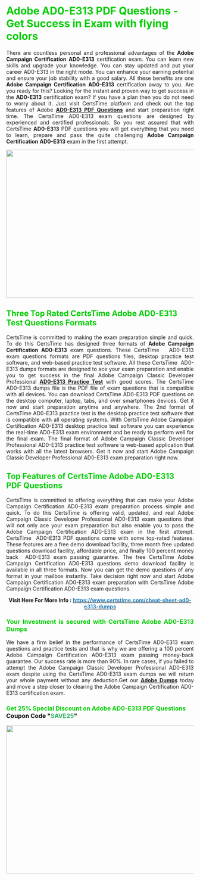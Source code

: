 <h1><span style="color:#00cc00;"><strong>Adobe AD0-E313 PDF Questions - Get Success in Exam with flying colors</strong></span></h1>

<p style="text-align: justify;">There are countless personal and professional advantages of the <strong>Adobe Campaign Certification</strong> <strong>AD0-E313</strong> certification exam. You can learn new skills and upgrade your knowledge. You can stay updated and put your career AD0-E313 in the right mode. You can enhance your earning potential and ensure your job stability with a good salary. All these benefits are one <strong>Adobe Campaign Certification</strong> <strong>AD0-E313</strong> certification away to you. Are you ready for this? Looking for the instant and proven way to get success in the <strong></strong> <strong>AD0-E313</strong> certification exam? If you have a plan then you do not need to worry about it. Just visit CertsTime platform and check out the top features of Adobe <strong><a href="https://www.certstime.com/cheat-sheet-ad0-e313-dumps">AD0-E313 PDF Questions</a></strong> and start preparation right time. The CertsTime AD0-E313 exam questions are designed by experienced and certified professionals. So you rest assured that with CertsTime <strong></strong> <strong>AD0-E313</strong> PDF questions you will get everything that you need to learn, prepare and pass the quite challenging <strong>Adobe Campaign Certification</strong> <strong>AD0-E313</strong> exam in the first attempt.</p>

<p style="text-align: center;"><a href="https://www.certstime.com/cheat-sheet-ad0-e313-dumps"><img alt="" src="https://i.imgur.com/wlGiNOk.jpg" style="width: 700px; height: 398px;" /></a></p>

<h2><span style="color:#00cc00;"><strong>Three Top Rated CertsTime Adobe AD0-E313 Test Questions Formats</strong></span></h2>

<p style="text-align: justify;">CertsTime is committed to making the exam preparation simple and quick. To do this CertsTime has designed three formats of <strong>Adobe Campaign Certification AD0-E313</strong> exam questions. These CertsTime   AD0-E313 exam questions formats are PDF questions files, desktop practice test software, and web-based practice test software. All these CertsTime  AD0-E313 dumps formats are designed to ace your exam preparation and enable you to get success in the final Adobe Campaign Classic Developer Professional <strong><a href="https://www.certstime.com/cheat-sheet-ad0-e313-dumps">AD0-E313 Practice Test</a></strong> with good scores. The CertsTime AD0-E313 dumps file is the PDF file of exam questions that is compatible with all devices. You can download CertsTime AD0-E313 PDF questions on the desktop computer, laptop, tabs, and over smartphones devices. Get it now and start preparation anytime and anywhere. The 2nd format of CertsTime AD0-E313 practice test is the desktop practice test software that is compatible with all operating systems. With CertsTime Adobe Campaign Certification AD0-E313 desktop practice test software you can experience the real-time AD0-E313 exam environment and be ready to perform well for the final exam. The final format of Adobe Campaign Classic Developer Professional AD0-E313 practice test software is web-based application that works with all the latest browsers. Get it now and start Adobe Campaign Classic Developer Professional AD0-E313 exam preparation right now.</p>

<h2><span style="color:#00cc00;"><strong>Top Features of CertsTime Adobe AD0-E313 PDF Questions</strong></span></h2>

<p style="text-align: justify;">CertsTime is committed to offering everything that can make your Adobe Campaign Certification AD0-E313 exam preparation process simple and quick. To do this CertsTime is offering valid, updated, and real Adobe Campaign Classic Developer Professional AD0-E313 exam questions that will not only ace your exam preparation but also enable you to pass the Adobe Campaign Certification AD0-E313 exam in the first attempt. CertsTime  AD0-E313 PDF questions come with some top-rated features. These features are a free demo download facility, three month free updated questions download facility, affordable price, and finally 100 percent money back  AD0-E313 exam passing guarantee. The free CertsTime Adobe Campaign Certification AD0-E313 questions demo download facility is available in all three formats. Now you can get the demo questions of any format in your mailbox instantly. Take decision right now and start Adobe Campaign Certification AD0-E313 exam preparation with CertsTime Adobe Campaign Certification AD0-E313 exam questions.</p>

<p style="text-align: center;"><strong>Visit Here For More Info :</strong> <strong><a href="https://www.certstime.com/cheat-sheet-ad0-e313-dumps"><span style="color:#2980b9;">https://www.certstime.com/cheat-sheet-ad0-e313-dumps</span></a></strong></p>

<h3 style="text-align: justify;"><span style="color:#00cc00;"><strong>Your Investment is secured with CertsTime Adobe AD0-E313 Dumps</strong></span></h3>

<p style="text-align: justify;">We have a firm belief in the performance of CertsTime AD0-E313 exam questions and practice tests and that is why we are offering a 100 percent Adobe Campaign Certification AD0-E313 exam passing money-back guarantee. Our success rate is more than 90%. In rare cases, if you failed to attempt the Adobe Campaign Classic Developer Professional AD0-E313 exam despite using the CertsTime AD0-E313 exam dumps we will return your whole payment without any deduction.Get our <strong><a href="https://www.certstime.com/cheat-sheet-adobe-dumps">Adobe Dumps</a></strong> today and move a step closer to clearing the Adobe Campaign Certification AD0-E313 certification exam.</p>

<h3 style="text-align: justify;"><strong><span style="font-size:16px;"><strong><span style="color:#00cc00;">Get 25% Special Discount on Adobe AD0-E313 PDF Questions</span></strong><br />
<strong><span style="color:#000000;">Coupon Code</span></strong> <strong><span style="color:#000000;">"</span><span style="color:#27ae60;">SAVE</span><font color="#27ae60">25</font><span style="color:#000000;">"</span></strong></span></strong></h3>

<p style="text-align: center;"><strong><a href="https://www.certstime.com/cheat-sheet-ad0-e313-dumps"><img alt="" src="https://i.imgur.com/Gj1kXWu.jpg" style="width: 700px; height: 398px;" /></a></strong></p>
